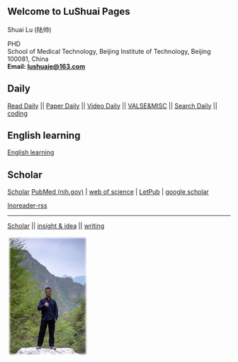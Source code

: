 ## Welcome to LuShuai Pages

Shuai Lu (陆帅)

PHD \
School of Medical Technology, Beijing Institute of Technology, Beijing 100081, China \
**Email: lushuaie@163.com**




## Daily
[Read Daily](Project/meta_daily/index) ||
[Paper Daily](Project/Paper_daily/index) ||
[Video Daily](Project/videos_daily/index) ||
[VALSE&MISC](Project/VALSE/index) ||
[Search Daily](Project/Search_daily/index) ||
[coding](Project/coding/index)

## English learning
[English learning](Project/English/index)

## Scholar

[Scholar](Project/Scholar/main/)
[PubMed (nih.gov)](https://pubmed.ncbi.nlm.nih.gov/) | [web of science](https://www.webofscience.com/wos) | [ LetPub](https://www.letpub.com.cn/index.php?page=journalapp&view=researchfield&fieldtag=&firstletter=) | [google scholar](scholar.google.com)

[Inoreader-rss](https://www.innoreader.com/)

***

[Scholar](https://github.com/LuShuaie/OpenCV/blob/main/README.md) ||
[insight & idea](https://github.com/LuShuaie/OpenCV/blob/main/PHD_proposal/Scientific_Summary/README.md) ||
[writing](https://github.com/LuShuaie/OpenCV/blob/main/PHD_proposal/Writing_summary/README.md) 

<img src="photo.png" alt="输入图片描述" style="zoom: 50%;" />


<!-- 
You can use the [editor on GitHub](https://github.com/LuShuaie/github.io/edit/gh-pages/index.md) to maintain and preview the content for your website in Markdown files.

Whenever you commit to this repository, GitHub Pages will run [Jekyll](https://jekyllrb.com/) to rebuild the pages in your site, from the content in your Markdown files.

### Markdown

Markdown is a lightweight and easy-to-use syntax for styling your writing. It includes conventions for

```markdown
Syntax highlighted code block

# Header 1
## Header 2
### Header 3

- Bulleted
- List

1. Numbered
2. List

**Bold** and _Italic_ and `Code` text

[Link](url) and ![Image](src)
```

For more details see [Basic writing and formatting syntax](https://docs.github.com/en/github/writing-on-github/getting-started-with-writing-and-formatting-on-github/basic-writing-and-formatting-syntax).

### Jekyll Themes

Your Pages site will use the layout and styles from the Jekyll theme you have selected in your [repository settings](https://github.com/LuShuaie/github.io/settings/pages). The name of this theme is saved in the Jekyll `_config.yml` configuration file.

### Support or Contact

Having trouble with Pages? Check out our [documentation](https://docs.github.com/categories/github-pages-basics/) or [contact support](https://support.github.com/contact) and we’ll help you sort it out. -->

